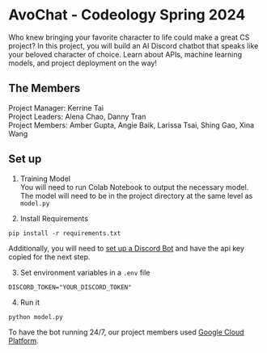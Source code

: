 # AvoChat - Codeology Spring 2024
Who knew bringing your favorite character to life could make a great CS project? In this project, you will build an AI Discord chatbot that speaks like your beloved character of choice. Learn about APIs, machine learning models, and project deployment on the way!

## The Members
Project Manager: Kerrine Tai\
Project Leaders: Alena Chao, Danny Tran\
Project Members: Amber Gupta, Angie Baik, Larissa Tsai, Shing Gao, Xina Wang

## Set up
1. Training Model\
You will need to run Colab Notebook to output the necessary model. The model will need to be in the project directory at the same level as `model.py`

2.  Install Requirements
```
pip install -r requirements.txt
```
Additionally, you will need to [set up a Discord Bot](https://discord.com/developers/docs/reference) and have the api key copied for the next step.

3. Set environment variables in a `.env` file
```
DISCORD_TOKEN="YOUR_DISCORD_TOKEN"
```
4. Run it
```
python model.py
```
To have the bot running 24/7, our project members used [Google Cloud Platform](https://cloud.google.com/gcp?utm_source=google&utm_medium=cpc&utm_campaign=na-US-all-en-dr-bkws-all-all-trial-e-dr-1707554&utm_content=text-ad-none-any-DEV_c-CRE_665735450627-ADGP_Hybrid+%7C+BKWS+-+EXA+%7C+Txt-Core-Google+Cloud-KWID_43700077223807301-kwd-26415313501&utm_term=KW_google+cloud+platform-ST_google+cloud+platform&gad_source=1&gclid=CjwKCAjwl4yyBhAgEiwADSEjeAbDoZZEPWPR5PCUENjz5ggsrwrVk7ExZdCzPu-NDts15CNtgYgCEhoC_IYQAvD_BwE&gclsrc=aw.ds&hl=en).
